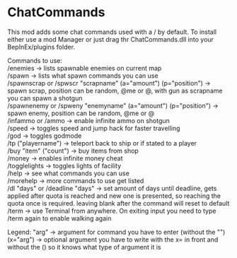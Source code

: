 # ChatCommands
This mod adds some chat commands used with a / by default.
To install either use a mod Manager or just drag thr ChatCommands.dll into your BepInEx/plugins folder.

Commands to use:  
/enemies -> lists spawnable enemies on current map  
/spawn -> lists what spawn commands you can use  
/spawnscrap or /spwscr "scrapname" (a="amount") (p="position") -> spawn scrap, position can be random, @me or @<playername>, with gun as scrapname you can spawn a shotgun  
/spawnenemy or /spweny "enemyname" (a="amount") (p="position") -> spawn enemy, position can be random, @me or @<playername>  
/infammo or /ammo -> enable infinite ammo on shotgun  
/speed -> toggles speed and jump hack for faster travelling  
/god -> toggles godmode  
/tp ("playername") -> teleport back to ship or if  stated to a player  
/buy "item" ("count") -> buy items from shop  
/money -> enables infinite money cheat  
/togglelights -> toggles lights of facility  
/help -> see what commands you can use  
/morehelp -> more commands to use get listed  
/dl "days" or /deadline "days" -> set amount of days until deadline, gets applied after quota is reached and new one is presented, so reaching the quota once is required. leaving blank after the command will reset to default  
/term -> use Terminal from anywhere. On exiting input you need to type /term again to enable walking again  

Legend:
"arg" -> argument for command you have to enter (without the "")  
(x="arg") -> optional argument you have to write with the x= in front and without the () so it knows what type of argument it is  
